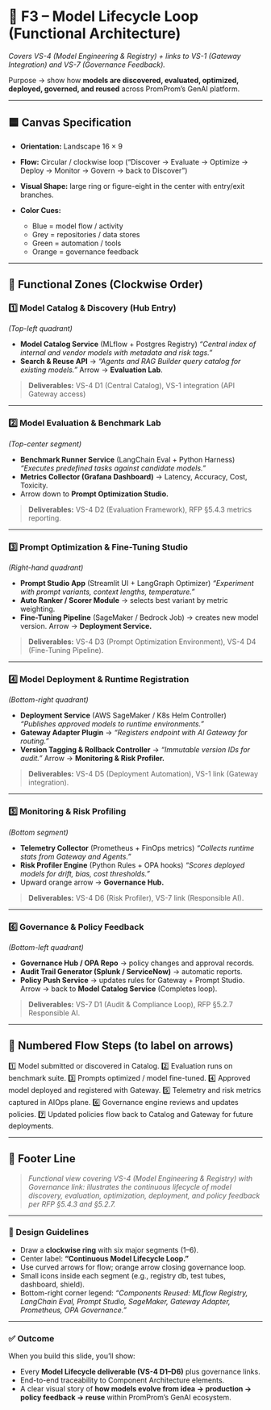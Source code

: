 # 🧩 **F3 – Model Lifecycle Loop (Functional Architecture)**

*Covers VS-4 (Model Engineering & Registry) + links to VS-1 (Gateway Integration) and VS-7 (Governance Feedback).*

Purpose → show how **models are discovered, evaluated, optimized, deployed, governed, and reused** across PromProm’s GenAI platform.

---

## 🟦 Canvas Specification

* **Orientation:** Landscape 16 × 9
* **Flow:** Circular / clockwise loop (“Discover → Evaluate → Optimize → Deploy → Monitor → Govern → back to Discover”)
* **Visual Shape:** large ring or figure-eight in the center with entry/exit branches.
* **Color Cues:**

  * Blue = model flow / activity
  * Grey = repositories / data stores
  * Green = automation / tools
  * Orange = governance feedback

---

## 🔹 Functional Zones (Clockwise Order)

### **1️⃣ Model Catalog & Discovery (Hub Entry)**

*(Top-left quadrant)*

* **Model Catalog Service** (MLflow + Postgres Registry)
  *“Central index of internal and vendor models with metadata and risk tags.”*
* **Search & Reuse API** → *“Agents and RAG Builder query catalog for existing models.”*
  Arrow → **Evaluation Lab**.

> **Deliverables:** VS-4 D1 (Central Catalog), VS-1 integration (API Gateway access)

---

### **2️⃣ Model Evaluation & Benchmark Lab**

*(Top-center segment)*

* **Benchmark Runner Service** (LangChain Eval + Python Harness)
  *“Executes predefined tasks against candidate models.”*
* **Metrics Collector (Grafana Dashboard)** → Latency, Accuracy, Cost, Toxicity.
* Arrow down to **Prompt Optimization Studio.**

> **Deliverables:** VS-4 D2 (Evaluation Framework), RFP §5.4.3 metrics reporting.

---

### **3️⃣ Prompt Optimization & Fine-Tuning Studio**

*(Right-hand quadrant)*

* **Prompt Studio App** (Streamlit UI + LangGraph Optimizer)
  *“Experiment with prompt variants, context lengths, temperature.”*
* **Auto Ranker / Scorer Module** → selects best variant by metric weighting.
* **Fine-Tuning Pipeline** (SageMaker / Bedrock Job) → creates new model version.
  Arrow → **Deployment Service.**

> **Deliverables:** VS-4 D3 (Prompt Optimization Environment), VS-4 D4 (Fine-Tuning Pipeline).

---

### **4️⃣ Model Deployment & Runtime Registration**

*(Bottom-right quadrant)*

* **Deployment Service** (AWS SageMaker / K8s Helm Controller)
  *“Publishes approved models to runtime environments.”*
* **Gateway Adapter Plugin** → *“Registers endpoint with AI Gateway for routing.”*
* **Version Tagging & Rollback Controller** → *“Immutable version IDs for audit.”*
  Arrow → **Monitoring & Risk Profiler.**

> **Deliverables:** VS-4 D5 (Deployment Automation), VS-1 link (Gateway integration).

---

### **5️⃣ Monitoring & Risk Profiling**

*(Bottom segment)*

* **Telemetry Collector** (Prometheus + FinOps metrics)
  *“Collects runtime stats from Gateway and Agents.”*
* **Risk Profiler Engine** (Python Rules + OPA hooks)
  *“Scores deployed models for drift, bias, cost thresholds.”*
* Upward orange arrow → **Governance Hub.**

> **Deliverables:** VS-4 D6 (Risk Profiler), VS-7 link (Responsible AI).

---

### **6️⃣ Governance & Policy Feedback**

*(Bottom-left quadrant)*

* **Governance Hub / OPA Repo** → policy changes and approval records.
* **Audit Trail Generator (Splunk / ServiceNow)** → automatic reports.
* **Policy Push Service** → updates rules for Gateway + Prompt Studio.
  Arrow → back to **Model Catalog Service** (Completes loop).

> **Deliverables:** VS-7 D1 (Audit & Compliance Loop), RFP §5.2.7 Responsible AI.

---

## 🔄 **Numbered Flow Steps (to label on arrows)**

1️⃣ Model submitted or discovered in Catalog.
2️⃣ Evaluation runs on benchmark suite.
3️⃣ Prompts optimized / model fine-tuned.
4️⃣ Approved model deployed and registered with Gateway.
5️⃣ Telemetry and risk metrics captured in AIOps plane.
6️⃣ Governance engine reviews and updates policies.
7️⃣ Updated policies flow back to Catalog and Gateway for future deployments.

---

## 🧠 Footer Line

> *Functional view covering VS-4 (Model Engineering & Registry) with Governance link: illustrates the continuous lifecycle of model discovery, evaluation, optimization, deployment, and policy feedback per RFP §5.4.3 and §5.2.7.*

---

### 🎨 Design Guidelines

* Draw a **clockwise ring** with six major segments (1–6).
* Center label: **“Continuous Model Lifecycle Loop.”**
* Use curved arrows for flow; orange arrow closing governance loop.
* Small icons inside each segment (e.g., registry db, test tubes, dashboard, shield).
* Bottom-right corner legend: *“Components Reused: MLflow Registry, LangChain Eval, Prompt Studio, SageMaker, Gateway Adapter, Prometheus, OPA Governance.”*

---

### ✅ Outcome

When you build this slide, you’ll show:

* Every **Model Lifecycle deliverable (VS-4 D1–D6)** plus governance links.
* End-to-end traceability to Component Architecture elements.
* A clear visual story of **how models evolve from idea → production → policy feedback → reuse** within PromProm’s GenAI ecosystem.
